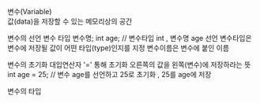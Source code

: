변수(Variable)   
값(data)을 저장할 수 있는 메모리상의 공간  

변수의 선언
변수 타입 변수명;
int age; // 변수타입 int , 변수명 age 선언
변수타입은 변수에 저장될 값이 어떤 타입(type)인지를 지정
변수이름은 변수에 붙인 이름   

변수의 초기화
대입연산자 '=' 통해 초기화
오른쪽의 값을 왼쪽(변수)에 저장하라는 뜻
int age = 25; // 변수 age를 선언하고 25로 초기화 , 25를 age에 저장

변수의 타입



